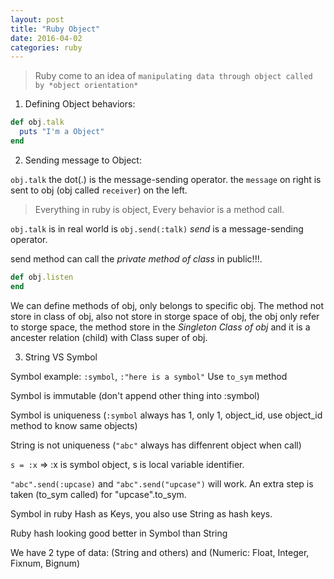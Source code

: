 ```yaml
---
layout: post
title: "Ruby Object"
date: 2016-04-02
categories: ruby
---
```


> Ruby come to an idea of `manipulating data through object called by *object orientation*`

 1. Defining Object behaviors:
 
```ruby
def obj.talk
  puts "I'm a Object"
end
```
 
 2. Sending message to Object:
 
  `obj.talk` the dot(.) is the message-sending operator. the `message` on right is sent to obj (obj called `receiver`) on the left.
 
> Everything in ruby is object, Every behavior is a method call.
 
 `obj.talk` is in real world is `obj.send(:talk)` *send* is a message-sending operator.
 
 send method can call the *private method of class* in public!!!.
 
```ruby
def obj.listen
end
```
 
 We can define methods of obj, only belongs to specific obj. The method not store in class of obj, also not store in storge space of obj, the obj only refer to storge space, the method store in the *Singleton Class of obj* and it is a ancester relation (child) with Class super of obj.
 
 3. String VS Symbol
 
 Symbol example: `:symbol`, `:"here is a symbol"`
 Use `to_sym` method
 
 Symbol is immutable (don't append other thing into :symbol)
 
 Symbol is uniqueness (`:symbol` always has 1, only 1, object_id, use object_id method to know same objects)
 
 String is not uniqueness (`"abc"` always has diffenrent object when call)
 
 `s = :x` => :x is symbol object, s is local variable identifier.
 
 `"abc".send(:upcase)` and `"abc".send("upcase")` will work. An extra step is taken (to_sym called) for "upcase".to_sym.
 
 Symbol in ruby Hash as Keys, you also use String as hash keys.
 
 Ruby hash looking good better in Symbol than String
 
 We have 2 type of data: (String and others) and (Numeric: Float, Integer, Fixnum, Bignum)

